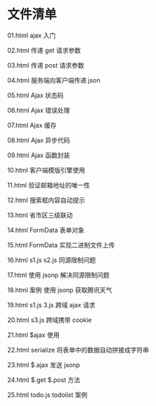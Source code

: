 # 文件清单

01.html ajax 入门

02.html 传递 get 请求参数

03.html 传递 post 请求参数

04.html 服务端向客户端传递 json

05.html Ajax 状态码

06.html Ajax 错误处理

07.html Ajax 缓存

08.html Ajax 异步代码

09.html Ajax 函数封装

10.html 客户端模版引擎使用

11.html 验证邮箱地址的唯一性

12.html 搜索框内容自动提示

13.html 省市区三级联动

14.html FormData 表单对象

15.html FormData 实现二进制文件上传

16.html s1.js s2.js 同源限制问题

17.html 使用 jsonp 解决同源限制问题

18.html 案例 使用 jsonp 获取腾讯天气

19.html s1.js 3.js 跨域 ajax 请求

20.html s3.js 跨域携带 cookie

21.html \$ajax 使用

22.html serialize 将表单中的数据自动拼接成字符串

23.html \$.ajax 发送 jsonp

24.html $.get $.post 方法

25.html todo.js todolist 案例
